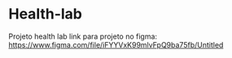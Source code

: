 # Health-lab
Projeto health lab
link para projeto no figma:
https://www.figma.com/file/iFYYVxK99mlvFpQ9ba75fb/Untitled

